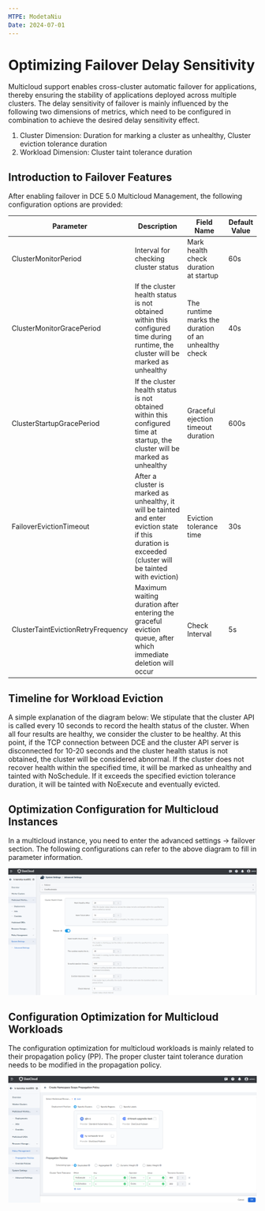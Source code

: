 ```yaml
---
MTPE: ModetaNiu
Date: 2024-07-01
---
```


# Optimizing Failover Delay Sensitivity

Multicloud support enables cross-cluster automatic failover for applications, thereby ensuring the
stability of applications deployed across multiple clusters. The delay sensitivity of failover is
mainly influenced by the following two dimensions of metrics, which need to be configured in
combination to achieve the desired delay sensitivity effect.

1. Cluster Dimension: Duration for marking a cluster as unhealthy, Cluster eviction tolerance duration
2. Workload Dimension: Cluster taint tolerance duration

## Introduction to Failover Features

After enabling failover in DCE 5.0 Multicloud Management, the following configuration options are provided:

| Parameter | Description | Field Name | Default Value |
| --------- | ----------- | --------------- | ------------- |
| ClusterMonitorPeriod | Interval for checking cluster status | Mark health check duration at startup | 60s |
| ClusterMonitorGracePeriod | If the cluster health status is not obtained within this configured time during runtime, the cluster will be marked as unhealthy | The runtime marks the duration of an unhealthy check | 40s |
| ClusterStartupGracePeriod | If the cluster health status is not obtained within this configured time at startup, the cluster will be marked as unhealthy | Graceful ejection timeout duration | 600s |
| FailoverEvictionTimeout | After a cluster is marked as unhealthy, it will be tainted and enter eviction state if this duration is exceeded (cluster will be tainted with eviction) | Eviction tolerance time | 30s |
| ClusterTaintEvictionRetryFrequency | Maximum waiting duration after entering the graceful eviction queue, after which immediate deletion will occur | Check Interval | 5s |

## Timeline for Workload Eviction

A simple explanation of the diagram below: We stipulate that the cluster API is called every 10 seconds to
record the health status of the cluster. When all four results are healthy, we consider the cluster to be healthy.
At this point, if the TCP connection between DCE and the cluster API server is disconnected for 10-20 seconds
and the cluster health status is not obtained, the cluster will be considered abnormal. If the cluster does not
recover health within the specified time, it will be marked as unhealthy and tainted with NoSchedule.
If it exceeds the specified eviction tolerance duration, it will be tainted with NoExecute and eventually evicted.

<!-- add screenshot later -->

## Optimization Configuration for Multicloud Instances

In a multicloud instance, you need to enter the advanced settings -> failover section.
The following configurations can refer to the above diagram to fill in parameter information.

![Failover](../../kairship/images/failover01.png)


## Configuration Optimization for Multicloud Workloads

The configuration optimization for multicloud workloads is mainly related to their propagation policy (PP).
The proper cluster taint tolerance duration needs to be modified in the propagation policy.

![Propagation Policies](../../kairship/images/you-failover03.png)
